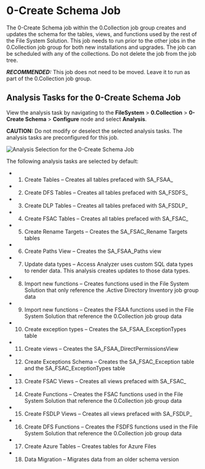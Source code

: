 # 0-Create Schema Job

The 0-Create Schema job within the 0.Collection job group creates and updates the schema for the tables, views, and functions used by the rest of the File System Solution. This job needs to run prior to the other jobs in the 0.Collection job group for both new installations and upgrades. The job can be scheduled with any of the collections. Do not delete the job from the job tree.

___RECOMMENDED:___ This job does not need to be moved. Leave it to run as part of the 0.Collection job group.

## Analysis Tasks for the 0-Create Schema Job

View the analysis task by navigating to the __FileSystem__ > __0.Collection__ > __0-Create Schema__ > __Configure__ node and select __Analysis__.

__CAUTION:__ Do not modify or deselect the selected analysis tasks. The analysis tasks are preconfigured for this job.

![Analysis Selection for the 0-Create Schema Job](/img/product_docs/accessanalyzer/accessanalyzer/enterpriseauditor/solutions/filesystem/collection/createschemaanalysis.png)

The following analysis tasks are selected by default:

- 1. Create Tables – Creates all tables prefaced with SA\_FSAA\_
- 2. Create DFS Tables – Creates all tables prefaced with SA\_FSDFS\_
- 3. Create DLP Tables – Creates all tables prefaced with SA\_FSDLP\_
- 4. Create FSAC Tables – Creates all tables prefaced with SA\_FSAC\_
- 5. Create Rename Targets – Creates the SA\_FSAC\_Rename Targets tables
- 6. Create Paths View – Creates the SA\_FSAA\_Paths view
- 7. Update data types – Access Analyzer uses custom SQL data types to render data. This analysis creates updates to those data types.
- 8. Import new functions – Creates functions used in the File System Solution that only reference the .Active Directory Inventory job group data
- 9. Import new functions – Creates the FSAA functions used in the File System Solution that reference the 0.Collection job group data
- 10. Create exception types – Creates the SA\_FSAA\_ExceptionTypes table
- 11. Create views – Creates the SA\_FSAA\_DirectPermissionsView
- 12. Create Exceptions Schema – Creates the SA\_FSAC\_Exception table and the SA\_FSAC\_ExceptionTypes table
- 13. Create FSAC Views – Creates all views prefaced with SA\_FSAC\_
- 14. Create Functions – Creates the FSAC functions used in the File System Solution that reference the 0.Collection job group data
- 15. Create FSDLP Views – Creates all views prefaced with SA\_FSDLP\_
- 16. Create DFS Functions – Creates the FSDFS functions used in the File System Solution that reference the 0.Collection job group data
- 17. Create Azure Tables – Creates tables for Azure Files
- 18. Data Migration – Migrates data from an older schema version
